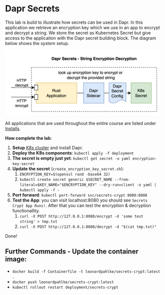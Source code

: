# Dapr Secrets

This lab is build to illustrate how secrets can be used in Dapr. In this application we retrieve an encryption key which we use in an app to encrypt and decrypt a string. We store the secret as Kubernetes Secret but give access to the applicaiton with the Dapr secret building block. The diagram below shows the system setup.

![Architecture Overview](./6.3%20dapr%20wasm%20training%20dapr%20secrets%20crypt.drawio.png)

All applications that are used throughout the entire course are listed under [Installs](https://github.com/lftraining/LFD233-code/?tab=readme-ov-file#installs).

**How complete the lab**:
1. **Setup** [K8s cluster](https://minikube.sigs.k8s.io/docs/) and install Dapr.
2. **Deploy the K8s components**: `kubectl apply -f deployment`
3. **The secret is empty just yet**: `kubectl get secret -o yaml encryption-key-secret`
4. **Update the secret** (`create_encryption_key_secret.sh`):
   1. `ENCRYPTION_KEY=$(openssl rand -base64 32)`
   2. `kubectl create secret generic $SECRET_NAME --from-literal=$KEY_NAME="$ENCRYPTION_KEY" --dry-run=client -o yaml | kubectl apply -f -` 
5. **Port forward**: `kubectl port-forward svc/secrets-crypt 8080:8080`
6. **Test the App**: you can visit localhost:8080 you should see `Secrets Crypt App Runs!`. After that you can test the encryption & decryption functionallity.
   1. `curl -X POST http://127.0.0.1:8080/encrypt -d 'some test string' > tmp.txt`
   2. `curl -X POST http://127.0.0.1:8080/decrypt -d "$(cat tmp.txt)"`

Done!

## Further Commands - Update the container image:
* `docker build -f Containerfile -t leonardpahlke/secrets-crypt:latest .`
* `docker push leonardpahlke/secrets-crypt:latest`
* `kubectl rollout restart deployment/secrets-crypt`
